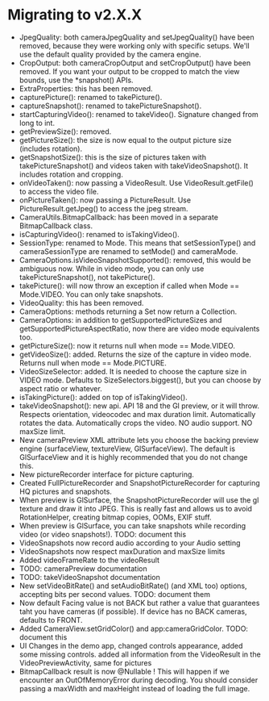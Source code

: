 # Migrating to v2.X.X

- JpegQuality: both cameraJpegQuality and setJpegQuality() have been removed, because
  they were working only with specific setups. We'll use the default quality provided
  by the camera engine.
- CropOutput: both cameraCropOutput and setCropOutput() have been removed. If you want
  your output to be cropped to match the view bounds, use the *snapshot() APIs.
- ExtraProperties: this has been removed.
- capturePicture(): renamed to takePicture().
- captureSnapshot(): renamed to takePictureSnapshot().
- startCapturingVideo(): renamed to takeVideo(). Signature changed from long to int.
- getPreviewSize(): removed.
- getPictureSize(): the size is now equal to the output picture size (includes rotation).
- getSnapshotSize(): this is the size of pictures taken with takePictureSnapshot() and videos taken
  with takeVideoSnapshot(). It includes rotation and cropping.
- onVideoTaken(): now passing a VideoResult. Use VideoResult.getFile() to access the video file.
- onPictureTaken(): now passing a PictureResult. Use PictureResult.getJpeg() to access the jpeg stream.
- CameraUtils.BitmapCallback: has been moved in a separate BitmapCallback class.
- isCapturingVideo(): renamed to isTakingVideo().
- SessionType: renamed to Mode. This means that setSessionType() and cameraSessionType are renamed to
  setMode() and cameraMode.
- CameraOptions.isVideoSnapshotSupported(): removed, this would be ambiguous now. While in video
  mode, you can only use takePictureSnapshot(), not takePicture().
- takePicture(): will now throw an exception if called when Mode == Mode.VIDEO. You can only take snapshots.
- VideoQuality: this has been removed.
- CameraOptions: methods returning a Set now return a Collection.
- CameraOptions: in addition to getSupportedPictureSizes and getSupportedPictureAspectRatio,
  now there are video mode equivalents too.
- getPictureSize(): now it returns null when mode == Mode.VIDEO.
- getVideoSize(): added. Returns the size of the capture in video mode. Returns null when 
  mode == Mode.PICTURE.
- VideoSizeSelector: added. It is needed to choose the capture size in VIDEO mode.
  Defaults to SizeSelectors.biggest(), but you can choose by aspect ratio or whatever.
- isTakingPicture(): added on top of isTakingVideo().
- takeVideoSnapshot(): new api. API 18 and the Gl preview, or it will throw.
  Respects orientation, videocodec and max duration limit.
  Automatically rotates the data. Automatically crops the video.
  NO audio support.
  NO maxSize limit.
- New cameraPreview XML attribute lets you choose the backing preview engine (surfaceView, textureView, GlSurfaceView).
  The default is GlSurfaceView and it is highly recommended that you do not change this.
- New pictureRecorder interface for picture capturing.
- Created FullPictureRecorder and SnapshotPictureRecorder for capturing HQ pictures and snapshots.
- When preview is GlSurface, the SnapshotPictureRecorder will use the gl texture and draw it into JPEG.
  This is really fast and allows us to avoid RotationHelper, creating bitmap copies, OOMs, EXIF stuff.
- When preview is GlSurface, you can take snapshots while recording video (or video snapshots!).
  TODO: document this
- VideoSnapshots now record audio according to your Audio setting
- VideoSnapshots now respect maxDuration and maxSize limits
- Added videoFrameRate to the videoResult
- TODO: cameraPreview documentation    
- TODO: takeVideoSnapshot documentation
- New setVideoBitRate() and setAudioBitRate() (and XML too) options, accepting bits per second values.
  TODO: document them
- Now default Facing value is not BACK but rather a value that guarantees taht you have cameras (if possible).
  If device has no BACK cameras, defaults to FRONT.  
- Added CameraView.setGridColor() and app:cameraGridColor.
  TODO: document this
- UI Changes in the demo app, changed controls appearance, added some missing controls.
  added all information from the VideoResult in the VideoPreviewActivity, same for pictures
- BitmapCallback result is now @Nullable ! This will happen if we encounter an OutOfMemoryError during decoding.
  You should consider passing a maxWidth and maxHeight instead of loading the full image.